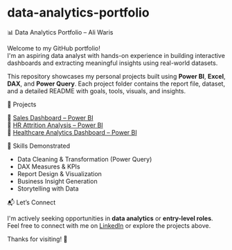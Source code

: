 # data-analytics-portfolio
📊 Data Analytics Portfolio – Ali Waris

Welcome to my GitHub portfolio!  
I'm an aspiring data analyst with hands-on experience in building interactive dashboards and extracting meaningful insights using real-world datasets.

This repository showcases my personal projects built using **Power BI**, **Excel**, **DAX**, and **Power Query**. Each project folder contains the report file, dataset, and a detailed README with goals, tools, visuals, and insights.

🚀 Projects

🔹 [Sales Dashboard – Power BI](./Sales%20Dashboard%20PowerBI/README.md)  
🔹 [HR Attrition Analysis – Power BI](./HR%20Attrition%20Analysis/README.md)  
🔹 [Healthcare Analytics Dashboard – Power BI](./Healthcare%20Analytics%20Dashboard/README.md)

 🧠 Skills Demonstrated

- Data Cleaning & Transformation (Power Query)
- DAX Measures & KPIs
- Report Design & Visualization
- Business Insight Generation
- Storytelling with Data

📬 Let’s Connect

I'm actively seeking opportunities in **data analytics** or **entry-level roles**.  
Feel free to connect with me on [LinkedIn](www.linkedin.com/in/ali-waris-memon-501b06224) or explore the projects above.

Thanks for visiting! 🌟

